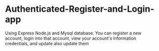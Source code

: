 # Authenticated-Register-and-Login-app
Using Express Node.js and Mysql database.
You can register a new account, login into that account, view your account's information credentials, and update also update them 
